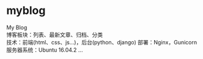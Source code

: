 # myblog
My Blog<br>
博客板块：列表、最新文章、归档、分类<br>
技术：前端(html、css、js...)，后台(python、django)
部署：Nginx，Gunicorn
服务器系统：Ubuntu 16.04.2
...

